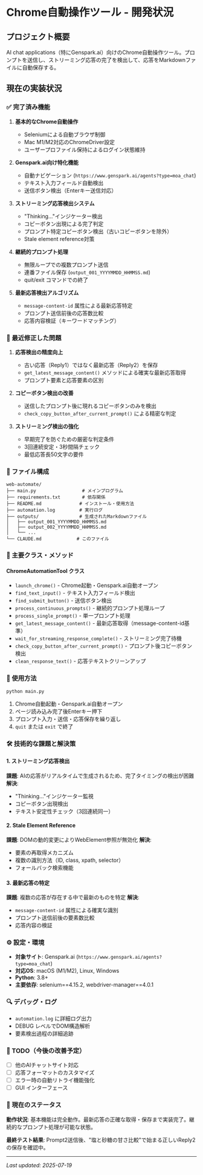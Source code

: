 # Chrome自動操作ツール - 開発状況

## プロジェクト概要
AI chat applications（特にGenspark.ai）向けのChrome自動操作ツール。プロンプトを送信し、ストリーミング応答の完了を検出して、応答をMarkdownファイルに自動保存する。

## 現在の実装状況

### ✅ 完了済み機能
1. **基本的なChrome自動操作**
   - Seleniumによる自動ブラウザ制御
   - Mac M1/M2対応のChromeDriver設定
   - ユーザープロファイル保持によるログイン状態維持

2. **Genspark.ai向け特化機能**
   - 自動ナビゲーション (`https://www.genspark.ai/agents?type=moa_chat`)
   - テキスト入力フィールド自動検出
   - 送信ボタン検出（Enterキー送信対応）

3. **ストリーミング応答検出システム**
   - "Thinking..."インジケーター検出
   - コピーボタン出現による完了判定
   - プロンプト特定コピーボタン検出（古いコピーボタンを除外）
   - Stale element reference対策

4. **継続的プロンプト処理**
   - 無限ループでの複数プロンプト送信
   - 連番ファイル保存 (`output_001_YYYYMMDD_HHMMSS.md`)
   - quit/exit コマンドでの終了

5. **最新応答検出アルゴリズム**
   - `message-content-id` 属性による最新応答特定
   - プロンプト送信前後の応答数比較
   - 応答内容検証（キーワードマッチング）

### 🔧 最近修正した問題
1. **応答検出の精度向上**
   - 古い応答（Reply1）ではなく最新応答（Reply2）を保存
   - `get_latest_message_content()` メソッドによる確実な最新応答取得
   - プロンプト要素と応答要素の区別

2. **コピーボタン検出の改善**
   - 送信したプロンプト後に現れるコピーボタンのみを検出
   - `check_copy_button_after_current_prompt()` による精密な判定

3. **ストリーミング検出の強化**
   - 早期完了を防ぐための厳密な判定条件
   - 3回連続安定・3秒間隔チェック
   - 最低応答長50文字の要件

### 📁 ファイル構成
```
web-automate/
├── main.py                 # メインプログラム
├── requirements.txt        # 依存関係
├── README.md              # インストール・使用方法
├── automation.log         # 実行ログ
├── outputs/               # 生成されたMarkdownファイル
│   ├── output_001_YYYYMMDD_HHMMSS.md
│   ├── output_002_YYYYMMDD_HHMMSS.md
│   └── ...
└── CLAUDE.md             # このファイル
```

### 🎯 主要クラス・メソッド

#### ChromeAutomationTool クラス
- `launch_chrome()` - Chrome起動・Genspark.ai自動オープン
- `find_text_input()` - テキスト入力フィールド検出
- `find_submit_button()` - 送信ボタン検出
- `process_continuous_prompts()` - 継続的プロンプト処理ループ
- `process_single_prompt()` - 単一プロンプト処理
- `get_latest_message_content()` - 最新応答取得（message-content-id基準）
- `wait_for_streaming_response_complete()` - ストリーミング完了待機
- `check_copy_button_after_current_prompt()` - プロンプト後コピーボタン検出
- `clean_response_text()` - 応答テキストクリーンアップ

### 🚀 使用方法
```bash
python main.py
```
1. Chrome自動起動・Genspark.ai自動オープン
2. ページ読み込み完了後Enterキー押下
3. プロンプト入力・送信・応答保存を繰り返し
4. `quit` または `exit` で終了

### 🛠️ 技術的な課題と解決策

#### 1. ストリーミング応答検出
**課題**: AIの応答がリアルタイムで生成されるため、完了タイミングの検出が困難
**解決**: 
- "Thinking..."インジケーター監視
- コピーボタン出現検出
- テキスト安定性チェック（3回連続同一）

#### 2. Stale Element Reference
**課題**: DOMの動的変更によりWebElement参照が無効化
**解決**:
- 要素の再取得メカニズム
- 複数の識別方法（ID, class, xpath, selector）
- フォールバック検索機能

#### 3. 最新応答の特定
**課題**: 複数の応答が存在する中で最新のものを特定
**解決**:
- `message-content-id` 属性による確実な識別
- プロンプト送信前後の要素数比較
- 応答内容の検証

### ⚙️ 設定・環境
- **対象サイト**: Genspark.ai (`https://www.genspark.ai/agents?type=moa_chat`)
- **対応OS**: macOS (M1/M2), Linux, Windows
- **Python**: 3.8+
- **主要依存**: selenium==4.15.2, webdriver-manager==4.0.1

### 🔍 デバッグ・ログ
- `automation.log` に詳細ログ出力
- DEBUG レベルでDOM構造解析
- 要素検出過程の詳細追跡

### 📝 TODO（今後の改善予定）
- [ ] 他のAIチャットサイト対応
- [ ] 応答フォーマットのカスタマイズ
- [ ] エラー時の自動リトライ機能強化
- [ ] GUI インターフェース

### 🎉 現在のステータス
**動作状況**: 基本機能は完全動作。最新応答の正確な取得・保存まで実装完了。継続的なプロンプト処理が可能な状態。

**最終テスト結果**: Prompt2送信後、"塩と砂糖の甘さ比較"で始まる正しいReply2の保存を確認中。

---
*Last updated: 2025-07-19*
